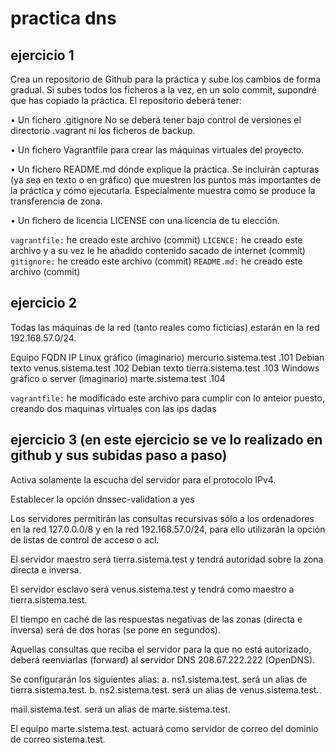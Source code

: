 # practica dns

## ejercicio 1 

Crea un repositorio de Github para la práctica y sube los cambios de forma gradual. Si subes todos
los ficheros a la vez, en un solo commit, supondré que has copiado la práctica.
El repositorio deberá tener:

• Un fichero .gitignore No se deberá tener bajo control de versiones el directorio .vagrant ni los
ficheros de backup.

• Un fichero Vagrantfile para crear las máquinas virtuales del proyecto.

• Un fichero README.md dónde explique la práctica. Se incluirán capturas (ya sea en texto o en
gráfico) que muestren los puntos más importantes de la práctica y cómo ejecutarla.
Especialmente muestra como se produce la transferencia de zona.

• Un fichero de licencia LICENSE con una licencia de tu elección.


`vagrantfile:` he creado este archivo (commit)
`LICENCE:` he creado este archivo y a su vez le he añadido contenido sacado de internet (commit)
`gitignore:` he creado este archivo (commit)
`README.md:` he creado este archivo (commit)

## ejercicio 2

Todas las máquinas de la red (tanto reales como ficticias) estarán en la red 192.168.57.0/24.

Equipo                                                       FQDN                                IP
Linux gráfico (imaginario)                          mercurio.sistema.test                       .101
Debian texto                                        venus.sistema.test                          .102
Debian texto                                        tierra.sistema.test                         .103
Windows gráfico o server (imaginario)               marte.sistema.test                          .104

`vagrantfile:` he modificado este archivo para cumplir con lo anteior puesto, creando dos maquinas virtuales con las ips dadas

## ejercicio 3 (en este ejercicio se ve lo realizado en github y sus subidas paso a paso)

Activa solamente la escucha del servidor para el protocolo IPv4.

Establecer la opción dnssec-validation a yes

Los servidores permitirán las consultas recursivas sólo a los ordenadores en la red 127.0.0.0/8
y en la red 192.168.57.0/24, para ello utilizarán la opción de listas de control de acceso o acl.

El servidor maestro será tierra.sistema.test y tendrá autoridad sobre la zona directa e inversa.

El servidor esclavo será venus.sistema.test y tendrá como maestro a tierra.sistema.test.

El tiempo en caché de las respuestas negativas de las zonas (directa e inversa) será de dos horas
(se pone en segundos).

Aquellas consultas que reciba el servidor para la que no está autorizado, deberá reenviarlas
(forward) al servidor DNS 208.67.222.222 (OpenDNS).

Se configurarán los siguientes alias:
a. ns1.sistema.test. será un alias de tierra.sistema.test.
b. ns2.sistema.test. será un alias de venus.sistema.test..

mail.sistema.test. será un alias de marte.sistema.test.

El equipo marte.sistema.test. actuará como servidor de correo del dominio de correo
sistema.test.
